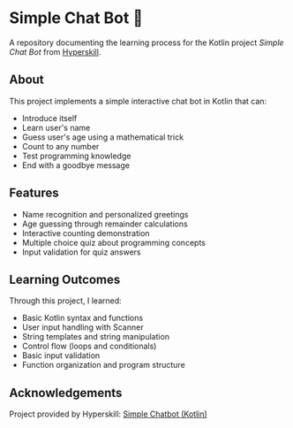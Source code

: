 # Simple Chat Bot 🤖

A repository documenting the learning process for the Kotlin project *Simple Chat Bot* from [Hyperskill](https://hyperskill.org/).

## About
This project implements a simple interactive chat bot in Kotlin that can:
- Introduce itself
- Learn user's name
- Guess user's age using a mathematical trick
- Count to any number
- Test programming knowledge
- End with a goodbye message

## Features
- Name recognition and personalized greetings
- Age guessing through remainder calculations
- Interactive counting demonstration
- Multiple choice quiz about programming concepts
- Input validation for quiz answers

## Learning Outcomes
Through this project, I learned:
- Basic Kotlin syntax and functions
- User input handling with Scanner
- String templates and string manipulation
- Control flow (loops and conditionals)
- Basic input validation
- Function organization and program structure

## Acknowledgements
Project provided by Hyperskill: [Simple Chatbot (Kotlin)](https://hyperskill.org/projects/195)
